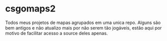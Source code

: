 # csgomaps2
Todos meus projetos de mapas agrupados em uma unica repo.
Alguns são bem antigos e não atualizo mais por não serem tão jogáveis, estão aqui por motivo de facilitar acesso a source deles apenas.

 
